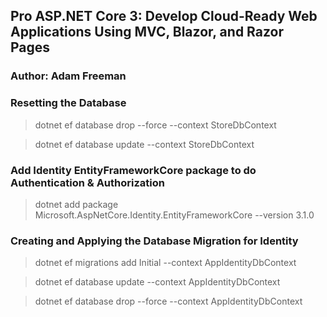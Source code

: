## Pro ASP.NET Core 3: Develop Cloud-Ready Web Applications Using MVC, Blazor, and Razor Pages
### Author: Adam Freeman

### Resetting the Database
> dotnet ef database drop --force --context StoreDbContext

> dotnet ef database update --context StoreDbContext

### Add Identity EntityFrameworkCore package to do Authentication & Authorization
> dotnet add package Microsoft.AspNetCore.Identity.EntityFrameworkCore --version 3.1.0

### Creating and Applying the Database Migration for Identity
> dotnet ef migrations add Initial --context AppIdentityDbContext

> dotnet ef database update --context AppIdentityDbContext

> dotnet ef database drop --force --context AppIdentityDbContext
